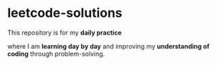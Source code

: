 # leetcode-solutions

This repository is for my **daily practice**

where I am **learning day by day** and improving my **understanding of coding** through problem-solving.  

